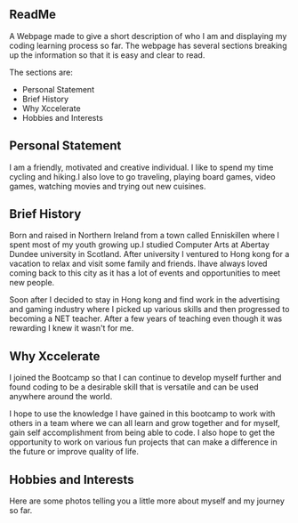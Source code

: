 ## ReadMe
A Webpage made to give a short description of who I am and displaying my coding learning process so far. The webpage has several sections breaking up the information so that it is easy and clear to read.

The sections are:
- Personal Statement
- Brief History
- Why Xccelerate
- Hobbies and Interests

## Personal Statement
I am a friendly, motivated and creative individual. I like to spend my time cycling and hiking.I also love to go traveling, playing board games, video games, watching movies and trying out new cuisines.

## Brief History

Born and raised in Northern Ireland from a town called Enniskillen where I spent most of
my youth growing up.I studied Computer Arts at Abertay Dundee university in Scotland. 
After university I ventured to Hong kong for a vacation to relax and visit some family and friends. Ihave always loved coming back to this city as it has a lot of events and opportunities to meet new people.


Soon after I decided to stay in Hong kong and find work in the advertising and gaming industry where I
picked up various skills and then progressed to becoming a NET teacher. After a few years of teaching
even though it was rewarding I knew it wasn't for me.

## Why Xccelerate

I joined the Bootcamp so that I can continue to develop myself further and found coding
to be a desirable skill that is versatile and can be used anywhere around the world. 


I hope to use the knowledge I have gained in this bootcamp to work with others in a team where we can
all learn and grow together and for myself, gain self accomplishment from being able to code. I also
hope to get the opportunity to work on various fun projects that can make a difference in the future or
improve quality of life.

## Hobbies and Interests

Here are some photos telling you a little more about myself and my journey so far.